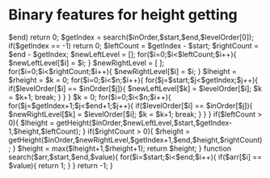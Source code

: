 # Binary features for height getting


<?php


echo minheight([4, 8, 10, 12, 14],[8, 4, 12, 10, 14],3);
function minheight($input1,$input2,$input3){
    $n = count($input1);
    $h = 0;
    return getHeight($input1,$input2,0,$n-1,$h,$n);

}

function getHeight($inOrder,$levelOrder,$start,$end,$height,$n){
    
  if($start >$end)
     return 0;

     $getIndex = search($inOrder,$start,$end,$levelOrder[0]);
     if($getIndex == -1)
       return 0;
      
      $leftCount = $getIndex - $start;

      $rightCount = $end - $getIndex;

     
      $newLeftLevel = [];
      for($i=0;$i<$leftCount;$i++){
          $newLeftLevel[$i] = $i;
      }

      $newRightLevel = [ ];
      for($i=0;$i<$rightCount;$i++){
          $newRightLevel[$i] = $i;   
      }  
      
      $lheight = $rheight = $k = 0;

      for($i=0;$i<$n;$i++){
          for($j=$start;$j<$getIndex;$j++){
               if($levelOrder[$i] == $inOrder[$j]){
                   $newLeftLevel[$k] = $levelOrder[$i];
                   $k = $k+1;
                   break;
               }
          }
        }

        $k = 0;
        for($i=0;$i<$n;$i++){
          for($j=$getIndex+1;$j<$end+1;$j++){
               if($levelOrder[$i] == $inOrder[$j]){
                   $newRightLevel[$k] = $levelOrder[$i];
                   $k = $k+1;
                   break;
               }
          }
        }
      
       if($leftCount > 0){
           $lheight = getHeight($inOrder,$newLeftLevel,$start,$getIndex-1,$height,$leftCount);
       }

       if($rightCount > 0){
           $rheight = getHeight($inOrder,$newRightLevel,$getIndex+1,$end,$height,$rightCount);
       }
       $height = max($lheight+1,$rheight+1);
       return $height;

      }



function search($arr,$start,$end,$value){
    
        for($i=$start;$i<$end;$i++){
            
            if($arr[$i] == $value){
               
                return 1;
            }
            
        }
        return -1;
}

